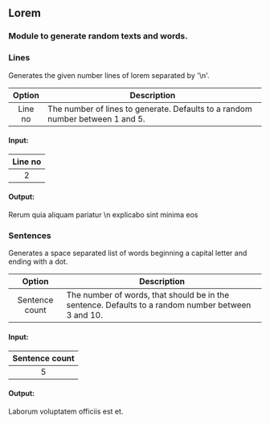 ## Lorem
### Module to generate random texts and words.

### Lines
Generates the given number lines of lorem separated by '\n'.

|Option| Description|
|:------:|------|
|Line no|The number of lines to generate. Defaults to a random number between 1 and 5.|

#### Input:
|Line no|
|:----:|
|2|

#### Output:
Rerum quia aliquam pariatur \n explicabo sint minima eos


### Sentences
Generates a space separated list of words beginning a capital letter and ending with a dot.

|Option| Description|
|:------:|------|
|Sentence count|The number of words, that should be in the sentence. Defaults to a random number between 3 and 10.|

#### Input:
|Sentence count|
|:----:|
|5|

#### Output:
Laborum voluptatem officiis est et.

